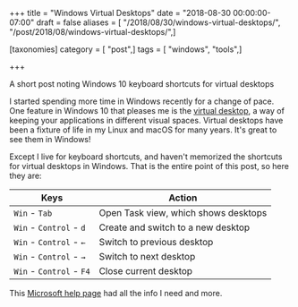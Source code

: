 +++
title = "Windows Virtual Desktops"
date = "2018-08-30 00:00:00-07:00"
draft = false
aliases = [ "/2018/08/30/windows-virtual-desktops/", "/post/2018/08/windows-virtual-desktops/",]

[taxonomies]
category = [ "post",]
tags = [ "windows", "tools",]

+++

A short post noting Windows 10 keyboard shortcuts for virtual desktops
<!--more-->

I started spending more time in Windows recently for a change of pace. One feature in Windows 10 that pleases me is the [virtual desktop][], a way of keeping your applications in different visual spaces. Virtual desktops have been a fixture of life in my Linux and macOS for many years. It's great to see them in Windows!

[virtual desktop]: https://en.wikipedia.org/wiki/Virtual_desktop

Except I live for keyboard shortcuts, and haven't memorized the shortcuts for virtual desktops in Windows. That is the entire point of this post, so here they are:

Keys                     | Action
-------------------------|--------------------------------------
`Win` - `Tab`            | Open Task view, which shows desktops
`Win` - `Control` - `d`  | Create and switch to a new desktop
`Win` - `Control` - `←`  | Switch to previous desktop
`Win` - `Control` - `→`  | Switch to next desktop
`Win` - `Control` - `F4` | Close current desktop

This [Microsoft help page][] had all the info I need and more.

[Microsoft help page]:https://support.microsoft.com/en-us/help/12445/windows-keyboard-shortcuts